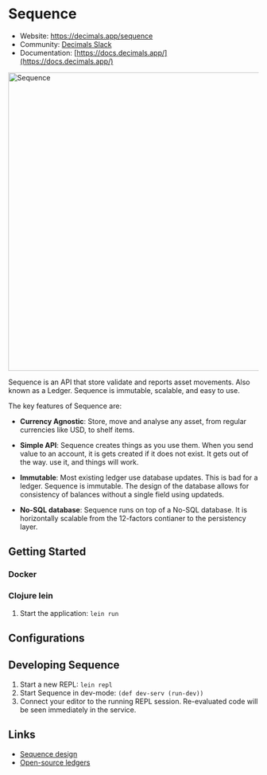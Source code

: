 Sequence
==========
- Website: https://decimals.app/sequence
- Community: [Decimals Slack](https://decimals.app)
- Documentation: [https://docs.decimals.app/](https://docs.decimals.app/)

<img alt="Sequence" src="https://decimals.app/dist/images/sequence.png" width="600px">

Sequence is an API that store validate and reports asset movements. Also known as a Ledger. Sequence is immutable, scalable, and easy to use.

The key features of Sequence are:

- **Currency Agnostic**: Store, move and analyse any asset, from regular currencies like USD, to shelf items. 

- **Simple API**: Sequence creates things as you use them. When you send value to an account, it is gets created if it does not exist. It gets out of the way. use it, and things will work.

- **Immutable**: Most existing ledger use database updates. This is bad for a ledger. Sequence is immutable. The design of the database allows for consistency of balances without a single field using updateds.

- **No-SQL database**: Sequence runs on top of a No-SQL database. It is horizontally scalable from the 12-factors contianer to the persistency layer.

## Getting Started

### Docker

### Clojure lein

1. Start the application: `lein run`

## Configurations


## Developing Sequence

1. Start a new REPL: `lein repl`
2. Start Sequence in dev-mode: `(def dev-serv (run-dev))`
3. Connect your editor to the running REPL session.
   Re-evaluated code will be seen immediately in the service.

## Links
* [Sequence design](http://decimals.app)
* [Open-source ledgers](http://decimals.app)
